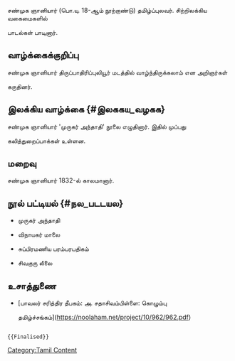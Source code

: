 சண்முக ஞானியார் (பொ.யு. 18-ஆம் நூற்றாண்டு) தமிழ்ப்புலவர். சிற்றிலக்கிய வகைமைகளில்
பாடல்கள் பாடினார்.

## வாழ்க்கைக்குறிப்பு

சண்முக ஞானியார் திருப்பாதிரிப்புலியூர் மடத்தில் வாழ்ந்திருக்கலாம் என அறிஞர்கள்
கருதினர்.

## இலக்கிய வாழ்க்கை {#இலககய_வழகக}

சண்முக ஞானியார் \'முருகர் அந்தாதி\' நூலை எழுதினார். இதில் முப்பது
கலித்துறைப்பாக்கள் உள்ளன.

## மறைவு

சண்முக ஞானியார் 1832-ல் காலமானார்.

## நூல் பட்டியல் {#நல_படடயல}

-   முருகர் அந்தாதி
-   விநாயகர் மாலை
-   சுப்பிரமணிய பரம்பரபதிகம்
-   சிவகுரு லீலை

## உசாத்துணை

-   [பாவலர் சரித்திர தீபகம்: அ. சதாசிவம்பிள்ளை: கொழும்பு
    தமிழ்ச்சங்கம்](https://noolaham.net/project/10/962/962.pdf)

```{=mediawiki}
{{Finalised}}
```
[Category:Tamil Content](Category:Tamil_Content "wikilink")
